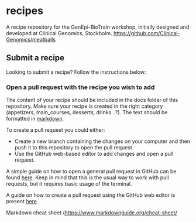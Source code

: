 # recipes

A recipe repository for the GenEpi-BioTrain workshop, initially designed and developed at Clinical Genomics, Stockholm. https://github.com/Clinical-Genomics/meatballs

## Submit a recipe

Looking to submit a recipe? Follow the instructions below:

### Open a pull request with the recipe you wish to add

The content of your recipe should be included in the docs folder of this repository. Make sure your recipe is created in the right category (appetizers, main_courses, desserts, drinks ..?). The text should be formatted in [markdown](https://www.markdownguide.org/basic-syntax/).

To create a pull request you could either:
- Create a new branch containing the changes on your computer and then push it to this repository to open the pull request. 
- Use the GitHub web-based editor to add changes and open a pull request. 

A simple guide on how to open a general pull request in GitHub can be found [here](https://opensource.com/article/19/7/create-pull-request-github). Keep in mind that this is the usual way to work with pull requests, but it requires basic usage of the terminal.

A guide on how to create a pull request using the GitHub web editor is present [here](https://docs.github.com/en/codespaces/the-githubdev-web-based-editor)

Markdown cheat sheet (https://www.markdownguide.org/cheat-sheet/
